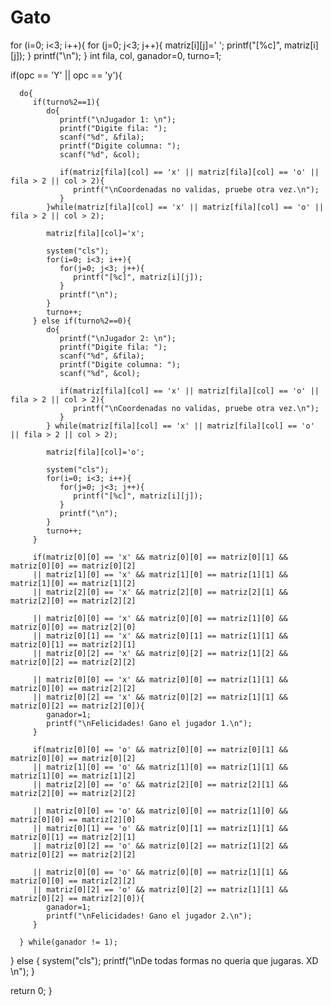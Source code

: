 # Gato
 for (i=0; i<3; i++){
      for (j=0; j<3; j++){
         matriz[i][j]=' ';
         printf("[%c]", matriz[i][j]);
      }
      printf("\n");
   }
   int fila, col, ganador=0, turno=1;
   
   if(opc == 'Y' || opc == 'y'){
      
      do{
         if(turno%2==1){
            do{
               printf("\nJugador 1: \n");
               printf("Digite fila: ");
               scanf("%d", &fila);
               printf("Digite columna: ");
               scanf("%d", &col);
               
               if(matriz[fila][col] == 'x' || matriz[fila][col] == 'o' || fila > 2 || col > 2){
                  printf("\nCoordenadas no validas, pruebe otra vez.\n");
               }
            }while(matriz[fila][col] == 'x' || matriz[fila][col] == 'o' || fila > 2 || col > 2);
            
            matriz[fila][col]='x';
            
            system("cls");
            for(i=0; i<3; i++){
               for(j=0; j<3; j++){
                  printf("[%c]", matriz[i][j]);
               }
               printf("\n");
            }
            turno++;
         } else if(turno%2==0){
            do{
               printf("\nJugador 2: \n");
               printf("Digite fila: ");
               scanf("%d", &fila);
               printf("Digite columna: ");
               scanf("%d", &col);
               
               if(matriz[fila][col] == 'x' || matriz[fila][col] == 'o' || fila > 2 || col > 2){
                  printf("\nCoordenadas no validas, pruebe otra vez.\n");
               }
            } while(matriz[fila][col] == 'x' || matriz[fila][col] == 'o' || fila > 2 || col > 2);
            
            matriz[fila][col]='o';
            
            system("cls");
            for(i=0; i<3; i++){
               for(j=0; j<3; j++){
                  printf("[%c]", matriz[i][j]);
               }
               printf("\n");
            }
            turno++;
         }
         
         if(matriz[0][0] == 'x' && matriz[0][0] == matriz[0][1] && matriz[0][0] == matriz[0][2]
         || matriz[1][0] == 'x' && matriz[1][0] == matriz[1][1] && matriz[1][0] == matriz[1][2]
         || matriz[2][0] == 'x' && matriz[2][0] == matriz[2][1] && matriz[2][0] == matriz[2][2]
         
         || matriz[0][0] == 'x' && matriz[0][0] == matriz[1][0] && matriz[0][0] == matriz[2][0]
         || matriz[0][1] == 'x' && matriz[0][1] == matriz[1][1] && matriz[0][1] == matriz[2][1]
         || matriz[0][2] == 'x' && matriz[0][2] == matriz[1][2] && matriz[0][2] == matriz[2][2]
         
         || matriz[0][0] == 'x' && matriz[0][0] == matriz[1][1] && matriz[0][0] == matriz[2][2]
         || matriz[0][2] == 'x' && matriz[0][2] == matriz[1][1] && matriz[0][2] == matriz[2][0]){
            ganador=1;
            printf("\nFelicidades! Gano el jugador 1.\n");
         }
         
         if(matriz[0][0] == 'o' && matriz[0][0] == matriz[0][1] && matriz[0][0] == matriz[0][2]
         || matriz[1][0] == 'o' && matriz[1][0] == matriz[1][1] && matriz[1][0] == matriz[1][2]
         || matriz[2][0] == 'o' && matriz[2][0] == matriz[2][1] && matriz[2][0] == matriz[2][2]
         
         || matriz[0][0] == 'o' && matriz[0][0] == matriz[1][0] && matriz[0][0] == matriz[2][0]
         || matriz[0][1] == 'o' && matriz[0][1] == matriz[1][1] && matriz[0][1] == matriz[2][1]
         || matriz[0][2] == 'o' && matriz[0][2] == matriz[1][2] && matriz[0][2] == matriz[2][2]
         
         || matriz[0][0] == 'o' && matriz[0][0] == matriz[1][1] && matriz[0][0] == matriz[2][2]
         || matriz[0][2] == 'o' && matriz[0][2] == matriz[1][1] && matriz[0][2] == matriz[2][0]){
            ganador=1;
            printf("\nFelicidades! Gano el jugador 2.\n");
         }
      
      } while(ganador != 1);
   } else {
      system("cls");
      printf("\nDe todas formas no queria que jugaras. XD \n");
   }
   
   return 0;
}
